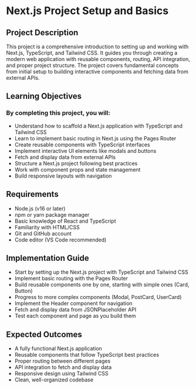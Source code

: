 # Next.js Project Setup and Basics

##  Project Description
This project is a comprehensive introduction to setting up and working with Next.js, 
TypeScript, and Tailwind CSS. It guides you through creating a modern web 
application with reusable components, routing, API integration, and proper 
project structure. The project covers fundamental concepts from initial 
setup to building interactive components and fetching data from external APIs.

## Learning Objectives
### By completing this project, you will:

* Understand how to scaffold a Next.js application with TypeScript and Tailwind CSS
* Learn to implement basic routing in Next.js using the Pages Router
* Create reusable components with TypeScript interfaces
* Implement interactive UI elements like modals and buttons
* Fetch and display data from external APIs
* Structure a Next.js project following best practices
* Work with component props and state management
* Build responsive layouts with navigation

## Requirements
* Node.js (v16 or later)
* npm or yarn package manager
* Basic knowledge of React and TypeScript
* Familiarity with HTML/CSS
* Git and GitHub account
* Code editor (VS Code recommended)

## Implementation Guide
* Start by setting up the Next.js project with TypeScript and Tailwind CSS
* Implement basic routing with the Pages Router
* Build reusable components one by one, starting with simple ones (Card, Button)
* Progress to more complex components (Modal, PostCard, UserCard)
* Implement the Header component for navigation
* Fetch and display data from JSONPlaceholder API
* Test each component and page as you build them

## Expected Outcomes
* A fully functional Next.js application
* Reusable components that follow TypeScript best practices
* Proper routing between different pages
* API integration to fetch and display data
* Responsive design using Tailwind CSS
* Clean, well-organized codebase

